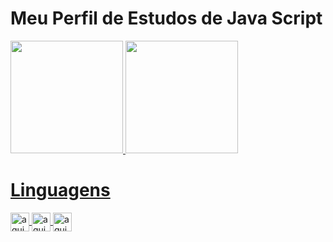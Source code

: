 

<!--
**Dezidero/Dezidero** is a ✨ _special_ ✨ repository because its `README.md` (this file) appears on your GitHub profile.

Here are some ideas to get you started:

- 🔭 I’m currently working on ...
- 🌱 I’m currently learning ...
- 👯 I’m looking to collaborate on ...
- 🤔 I’m looking for help with ...
- 💬 Ask me about ...
- 📫 How to reach me: ...
- 😄 Pronouns: ...
- ⚡ Fun fact: ...
-->

<h1>
  Meu Perfil de Estudos de <strong> Java Script </strong>
</h1>
    <a href="https://github.com/dezidero">
  <img height="180em" src="https://github-readme-stats.vercel.app/api?username=dezidero&show_icons=true&theme=dark&include_all_commits=true&count_private=true"/>
  <img height="180em" src="https://github-readme-stats.vercel.app/api/top-langs/?username=dezidero&layout=compact&langs_count=7&theme=dark"/>

<div style:="display: inline_block">
  
  <h1> Linguagens </h1>
  
  <img align="center" alt="aqui tem um código de JS" height="30" widht="40"
  src="https://cdn.jsdelivr.net/gh/devicons/devicon/icons/javascript/javascript-original.svg" /> 
   <img align="center" alt="aqui tem um código de html" height="30" widht="40"
  src="https://cdn.jsdelivr.net/gh/devicons/devicon/icons/html5/html5-original-wordmark.svg" />
   <img align="center" alt="aqui tem um código de CSS" height="30" widht="40"
  src="https://cdn.jsdelivr.net/gh/devicons/devicon/icons/css3/css3-original-wordmark.svg" />
  
</div> 
  
